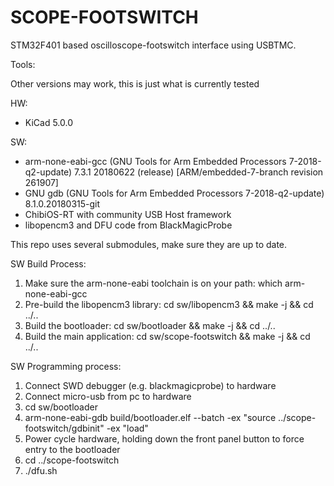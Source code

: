 
SCOPE-FOOTSWITCH
=================

STM32F401 based oscilloscope-footswitch interface using USBTMC.

Tools:

Other versions may work, this is just what is currently tested

HW:
* KiCad 5.0.0

SW:
* arm-none-eabi-gcc (GNU Tools for Arm Embedded Processors 7-2018-q2-update) 7.3.1 20180622 (release) [ARM/embedded-7-branch revision 261907]
* GNU gdb (GNU Tools for Arm Embedded Processors 7-2018-q2-update) 8.1.0.20180315-git
* ChibiOS-RT with community USB Host framework
* libopencm3 and DFU code from BlackMagicProbe

This repo uses several submodules, make sure they are up to date.

SW Build Process:
1. Make sure the arm-none-eabi toolchain is on your path: which arm-none-eabi-gcc
2. Pre-build the libopencm3 library: cd sw/libopencm3 && make -j && cd ../..
3. Build the bootloader: cd sw/bootloader && make -j && cd ../..
4. Build the main application: cd sw/scope-footswitch && make -j && cd ../..

SW Programming process:
1. Connect SWD debugger (e.g. blackmagicprobe) to hardware
2. Connect micro-usb from pc to hardware
3. cd sw/bootloader
4. arm-none-eabi-gdb build/bootloader.elf --batch -ex "source ../scope-footswitch/gdbinit" -ex "load"
5. Power cycle hardware, holding down the front panel button to force entry to the bootloader
6. cd ../scope-footswitch
7. ./dfu.sh

